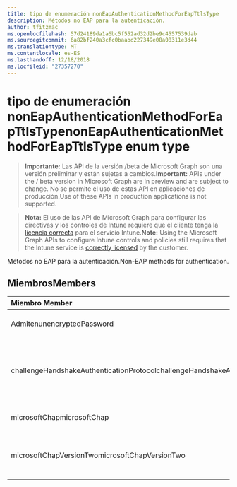 ```yaml
---
title: tipo de enumeración nonEapAuthenticationMethodForEapTtlsType
description: Métodos no EAP para la autenticación.
author: tfitzmac
ms.openlocfilehash: 57d24189da1a6bc5f552ad32d2be9c4557539dab
ms.sourcegitcommit: 6a82bf240a3cfc0baabd227349e08a08311e3d44
ms.translationtype: MT
ms.contentlocale: es-ES
ms.lasthandoff: 12/18/2018
ms.locfileid: "27357270"
---
```

# <a name="noneapauthenticationmethodforeapttlstype-enum-type"></a><span data-ttu-id="78fe6-103">tipo de enumeración nonEapAuthenticationMethodForEapTtlsType</span><span class="sxs-lookup"><span data-stu-id="78fe6-103">nonEapAuthenticationMethodForEapTtlsType enum type</span></span>

> <span data-ttu-id="78fe6-104">**Importante:** Las API de la versión /beta de Microsoft Graph son una versión preliminar y están sujetas a cambios.</span><span class="sxs-lookup"><span data-stu-id="78fe6-104">**Important:** APIs under the / beta version in Microsoft Graph are in preview and are subject to change.</span></span> <span data-ttu-id="78fe6-105">No se permite el uso de estas API en aplicaciones de producción.</span><span class="sxs-lookup"><span data-stu-id="78fe6-105">Use of these APIs in production applications is not supported.</span></span>

> <span data-ttu-id="78fe6-106">**Nota:** El uso de las API de Microsoft Graph para configurar las directivas y los controles de Intune requiere que el cliente tenga la [licencia correcta](https://go.microsoft.com/fwlink/?linkid=839381) para el servicio Intune.</span><span class="sxs-lookup"><span data-stu-id="78fe6-106">**Note:** Using the Microsoft Graph APIs to configure Intune controls and policies still requires that the Intune service is [correctly licensed](https://go.microsoft.com/fwlink/?linkid=839381) by the customer.</span></span>

<span data-ttu-id="78fe6-107">Métodos no EAP para la autenticación.</span><span class="sxs-lookup"><span data-stu-id="78fe6-107">Non-EAP methods for authentication.</span></span>
## <a name="members"></a><span data-ttu-id="78fe6-108">Miembros</span><span class="sxs-lookup"><span data-stu-id="78fe6-108">Members</span></span>
|<span data-ttu-id="78fe6-109">Miembro	</span><span class="sxs-lookup"><span data-stu-id="78fe6-109">Member</span></span>|<span data-ttu-id="78fe6-110">Valor</span><span class="sxs-lookup"><span data-stu-id="78fe6-110">Value</span></span>|<span data-ttu-id="78fe6-111">Descripción</span><span class="sxs-lookup"><span data-stu-id="78fe6-111">Description</span></span>|
|:---|:---|:---|
|<span data-ttu-id="78fe6-112">Admiten</span><span class="sxs-lookup"><span data-stu-id="78fe6-112">unencryptedPassword</span></span>|<span data-ttu-id="78fe6-113">0</span><span class="sxs-lookup"><span data-stu-id="78fe6-113">0</span></span>|<span data-ttu-id="78fe6-114">Contraseña no cifrada (PAP).</span><span class="sxs-lookup"><span data-stu-id="78fe6-114">Unencrypted password (PAP).</span></span>|
|<span data-ttu-id="78fe6-115">challengeHandshakeAuthenticationProtocol</span><span class="sxs-lookup"><span data-stu-id="78fe6-115">challengeHandshakeAuthenticationProtocol</span></span>|<span data-ttu-id="78fe6-116">1</span><span class="sxs-lookup"><span data-stu-id="78fe6-116">1</span></span>|<span data-ttu-id="78fe6-117">Protocolo de autenticación de desafío mutuo (CHAP).</span><span class="sxs-lookup"><span data-stu-id="78fe6-117">Challenge Handshake Authentication Protocol (CHAP).</span></span>|
|<span data-ttu-id="78fe6-118">microsoftChap</span><span class="sxs-lookup"><span data-stu-id="78fe6-118">microsoftChap</span></span>|<span data-ttu-id="78fe6-119">2</span><span class="sxs-lookup"><span data-stu-id="78fe6-119">2</span></span>| <span data-ttu-id="78fe6-120">Microsoft CHAP (MS-CHAP).</span><span class="sxs-lookup"><span data-stu-id="78fe6-120">Microsoft CHAP (MS-CHAP).</span></span>|
|<span data-ttu-id="78fe6-121">microsoftChapVersionTwo</span><span class="sxs-lookup"><span data-stu-id="78fe6-121">microsoftChapVersionTwo</span></span>|<span data-ttu-id="78fe6-122">3</span><span class="sxs-lookup"><span data-stu-id="78fe6-122">3</span></span>|<span data-ttu-id="78fe6-123">Microsoft CHAP versión 2 (MS-CHAP v2).</span><span class="sxs-lookup"><span data-stu-id="78fe6-123">Microsoft CHAP Version 2 (MS-CHAP v2).</span></span>|





